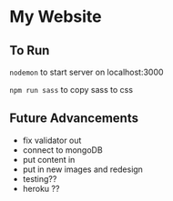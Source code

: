 # My Website

## To Run

```nodemon```
to start server on localhost:3000

```npm run sass```
to copy sass to css


## Future Advancements
- fix validator out  
- connect to mongoDB
- put content in
- put in new images and redesign
- testing??
- heroku ??
